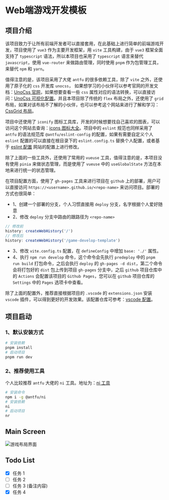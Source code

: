 # Web端游戏开发模板

## 项目介绍

该项目致力于让所有前端开发者可以直接套用，在此基础上进行简单的前端游戏开发，项目使用了 `vue3` 作为主要开发框架，用 `vite` 工具构建，由于 `vue3` 框架全面支持了 `typescript` 语法，所以本项目也采用了 `typescript` 语言来替代 `javascript`，使用 `vue-router` 来做路由管理，同时使用 `pnpm` 作为包管理工具，来替代 `npm` 和 `yarn`。

值得注意的是，该项目采用了大佬 `antfu` 的很多依赖工具，除了 `vite` 之外，还使用了原子化的 `css` 开发库 `unocss`，
如果想学习的小伙伴可以参考官网的开发文档：[UnoCss 官网](https://unocss.dev/)，如果想要查看一些 `css` 属性对应的语法转换，可以直接访问：[UnoCss 可视化配置](https://unocss.dev/interactive/)。并且本项目除了传统的 `flex` 布局之外，还使用了 `grid` 布局，如果对该布局不了解的小伙伴，也可以参考这个网站来进行了解和学习：[CssGrid 布局](	https://cssgrid-generator.netlify.app/)。

项目中还使用了 `iconify` 图标工具库，开发的时候想要找自己喜欢的图表，可以访问这个网站去查询：[icons 图标大全](https://icones.js.org/collection/all)。项目中的 `eslint` 规范也同样采用了 `antfu` 的语法规范库 `@antfu/eslint-config` 的配置，如果有需要自定义个人 `eslint` 配置的可以直接在根目录下的 `eslint.config.ts` 替换个人配置，或者基于 [eslint 配置](https://github.com/antfu/eslint-config) 网站的配置上进行修改。

除了上面的一些工具外，还使用了常用的 `vueuse` 工具，值得注意的是，本项目没有使用 `pinia` 来做状态管理，而是使用了 `vueuse` 中的 `useGlobalState` 方法在本地来进行统一的状态管理。

在项目配置方面，使用了 `gh-pages` 工具来进行项目在 `github` 上的部署，用户可以直接访问 `https://<username>.github.io/<repo-name>` 来访问项目。部署的方式也很简单：
- 1、创建一个部署的分支，个人习惯直接用 `deploy` 分支，名字根据个人爱好随意
- 2、修改 `deploy` 分支中路由的跟路径为 `<repo-name>`
```javascript
// 修改前
history: createWebHistory('/')
// 修改后
history: createWebHistory('/game-develop-template')
```
- 3、修改 `vite.config.ts` 配置，在 `defineConfig` 中增加 `base: './'` 属性。
- 4、执行 `npm run develop` 命令，这个命令会先执行 `predeploy` 中的 `pnpm run build` 打包命令，之后会执行 `deploy` 的 `gh-pages -d dist`，第二个命令会将打包好的 `dist` 包上传到项目 `gh-pages` 分支中，之后 `github` 项目仓库中的 `Actions` 会配置该项目的 `Github Pages`，您可以在 `github` 项目仓库的 `Settings` 中的 `Pages` 选项卡中查看。

除了上面的配置外，推荐直接根据项目的 `.vscode` 的 `extensions.json` 安装 `vscode` 插件，可以得到更好的开发效果。该配置仓库可参考：[vscode 配置](https://github.com/antfu/vscode-settings)。

## 项目启动

### 1、默认安装方式

```bash
# 安装依赖
pnpm install
# 启动项目
pnpm run dev
```

### 2、推荐使用工具
个人比较推荐 `antfu` 大佬的 `ni` 工具。地址为：[ni 工具](https://github.com/antfu/ni)

```bash
# 安装命令
npm i -g @antfu/ni
# 安装依赖
ni
# 启动项目
nr
```

## Main Screen

![游戏布局界面](./mdAssets/game-layout.png)

## Todo List

- [x] 任务 1
- [ ] 任务 2
- [ ] 任务 3 (备注内容)
- [x] 任务 4
